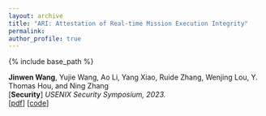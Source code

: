 ```yaml
---
layout: archive
title: "ARI: Attestation of Real-time Mission Execution Integrity"
permalink:
author_profile: true
---
```


{% include base_path %}
                                 
**Jinwen Wang**, Yujie Wang, Ao Li, Yang Xiao, Ruide Zhang, Wenjing Lou, Y. Thomas Hou, and Ning Zhang<br>
[**Security**] <i>USENIX Security Symposium, 2023. </i>          
[[pdf](https://www.usenix.org/system/files/sec23fall-prepub-482-wang-jinwen.pdf)]
[[code](https://github.com/WUSTL-CSPL/ARI)] 
